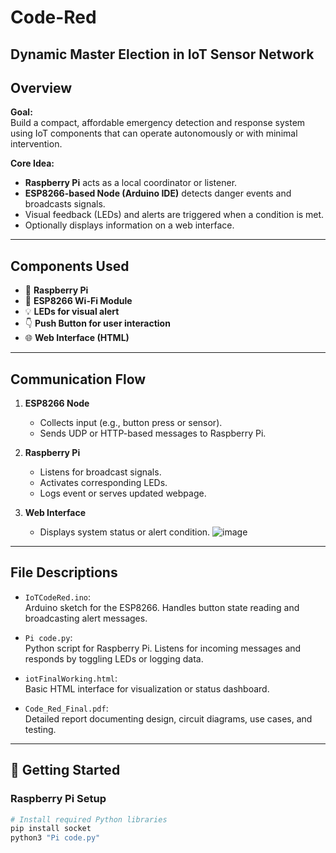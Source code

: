 # Code-Red
Dynamic Master Election in IoT Sensor Network
---

##  Overview

**Goal:**  
Build a compact, affordable emergency detection and response system using IoT components that can operate autonomously or with minimal intervention.

**Core Idea:**
- **Raspberry Pi** acts as a local coordinator or listener.
- **ESP8266-based Node (Arduino IDE)** detects danger events and broadcasts signals.
- Visual feedback (LEDs) and alerts are triggered when a condition is met.
- Optionally displays information on a web interface.

---

##  Components Used

- 🔌 **Raspberry Pi**
- 📶 **ESP8266 Wi-Fi Module**
- 💡 **LEDs for visual alert**
- 👇 **Push Button for user interaction**
- 🌐 **Web Interface (HTML)**

---

##  Communication Flow

1. **ESP8266 Node**
   - Collects input (e.g., button press or sensor).
   - Sends UDP or HTTP-based messages to Raspberry Pi.

2. **Raspberry Pi**
   - Listens for broadcast signals.
   - Activates corresponding LEDs.
   - Logs event or serves updated webpage.

3. **Web Interface**
   - Displays system status or alert condition.
   ![image](https://github.com/user-attachments/assets/96296505-c390-456f-979e-91d3196d25d2)


---

##  File Descriptions

- `IoTCodeRed.ino`:  
  Arduino sketch for the ESP8266. Handles button state reading and broadcasting alert messages.

- `Pi code.py`:  
  Python script for Raspberry Pi. Listens for incoming messages and responds by toggling LEDs or logging data.

- `iotFinalWorking.html`:  
  Basic HTML interface for visualization or status dashboard.

- `Code_Red_Final.pdf`:  
  Detailed report documenting design, circuit diagrams, use cases, and testing.

---

## 🚀 Getting Started

### Raspberry Pi Setup

```bash
# Install required Python libraries
pip install socket
python3 "Pi code.py"
